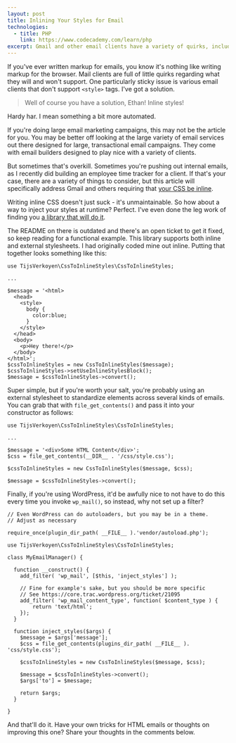 ```yaml
---
layout: post
title: Inlining Your Styles for Email
technologies:
  - title: PHP
    link: https://www.codecademy.com/learn/php
excerpt: Gmail and other email clients have a variety of quirks, including requiring inline styles. Here's a way to automate style injection.
---
```


If you've ever written markup for emails, you know it's nothing like writing markup for the browser. Mail clients are full of little quirks regarding what they will and won't support. One particularly sticky issue is various email clients that don't support `<style>` tags. I've got a solution.

> Well of course you have a solution, Ethan! Inline styles!

Hardy har. I mean something a bit more automated.

If you're doing large email marketing campaigns, this may not be the article for you. You may be better off looking at the large variety of email services out there designed for large, transactional email campaigns. They come with email builders designed to play nice with a variety of clients.

But sometimes that's overkill. Sometimes you're pushing out internal emails, as I recently did building an employee time tracker for a client. If that's your case, there are a variety of things to consider, but this article will specifically address Gmail and others requiring that [your CSS be inline](http://stackoverflow.com/a/7224643/2233690).

Writing inline CSS doesn't just suck - it's unmaintainable. So how about a way to inject your styles at runtime? Perfect. I've even done the leg work of finding you [a library that will do it](https://github.com/tijsverkoyen/CssToInlineStyles).

The README on there is outdated and there's an open ticket to get it fixed, so keep reading for a functional example. This library supports both inline and external stylesheets. I had originally coded mine out inline. Putting that together looks something like this:

```
use TijsVerkoyen\CssToInlineStyles\CssToInlineStyles;

...

$message = '<html>
  <head>
    <style>
      body {
        color:blue;
      }
    </style>
  </head>
  <body>
    <p>Hey there!</p>
  </body>
</html>';
$cssToInlineStyles = new CssToInlineStyles($message);
$cssToInlineStyles->setUseInlineStylesBlock();
$message = $cssToInlineStyles->convert();
```

Super simple, but if you're worth your salt, you're probably using an external stylesheet to standardize elements across several kinds of emails. You can grab that with `file_get_contents()` and pass it into your constructor as follows:

```
use TijsVerkoyen\CssToInlineStyles\CssToInlineStyles;

...

$message = '<div>Some HTML Content</div>';
$css = file_get_contents(__DIR__ . '/css/style.css');

$cssToInlineStyles = new CssToInlineStyles($message, $css);

$message = $cssToInlineStyles->convert();
```

Finally, if you're using WordPress, it'd be awfully nice to not have to do this every time you invoke `wp_mail()`, so instead, why not set up a filter?

```
// Even WordPress can do autoloaders, but you may be in a theme.
// Adjust as necessary

require_once(plugin_dir_path( __FILE__ ).'vendor/autoload.php');

use TijsVerkoyen\CssToInlineStyles\CssToInlineStyles;

class MyEmailManager() {

  function __construct() {
    add_filter( 'wp_mail', [$this, 'inject_styles'] );

    // Fine for example's sake, but you should be more specific
    // See https://core.trac.wordpress.org/ticket/21095
    add_filter( 'wp_mail_content_type', function( $content_type ) {
    	return 'text/html';
    });
  }

  function inject_styles($args) {
    $message = $args['message'];
    $css = file_get_contents(plugins_dir_path( __FILE__ ). 'css/style.css');

    $cssToInlineStyles = new CssToInlineStyles($message, $css);

    $message = $cssToInlineStyles->convert();
    $args['to'] = $message;

    return $args;
  }

}
```

And that'll do it. Have your own tricks for HTML emails or thoughts on improving this one? Share your thoughts in the comments below.
